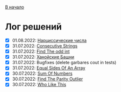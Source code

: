 [В начало](README.md)

# Лог решений
  - [x] 01.08.2022: [Нарциссические числа](narcissic_numbers/README.md)
  - [x] 31.07.2022: [Consecutive Strings](consecutive_strings/README.md)
  - [x] 31.07.2022: [Find The odd int](find_the_odd_int/README.md)
  - [x] 31.07.2022: [Ханойские Башни](hanoi_record/README.md)
  - [x] 31.07.2022: Bugfixes (delete garbares cout in tests)
  - [x] 31.07.2022: [Equal Sides Of An Array
](equal_sides_of_an_array/README.md)  
  - [x] 30.07.2022: [Sum Of Numbers](sum_of_numbers/README.md)
  - [x] 30.07.2022: [Find The Parity Outlier](parity_outlier/README.md)
  - [x] 30.07.2022: [Who Like This](wholikethis/README.md)
